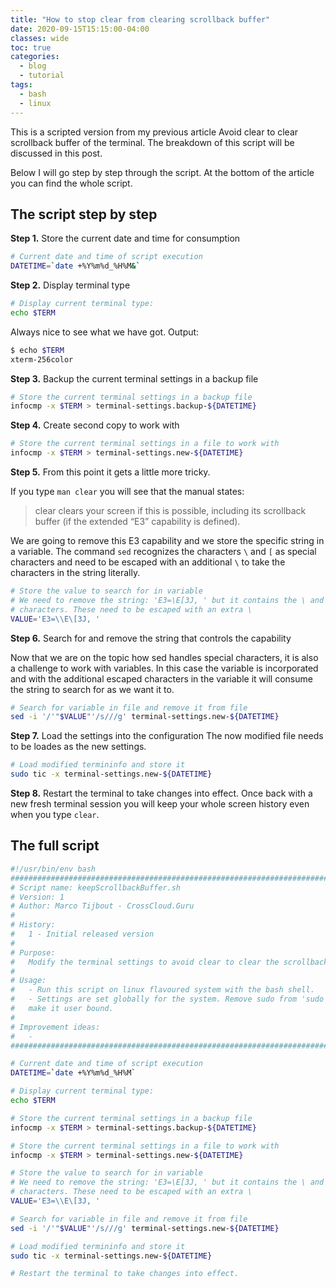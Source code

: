 ```yaml
---
title: "How to stop clear from clearing scrollback buffer"
date: 2020-09-15T15:15:00-04:00
classes: wide
toc: true
categories:
  - blog
  - tutorial
tags:
  - bash
  - linux
---
```


This is a scripted version from my previous article Avoid clear to clear scrollback buffer of the terminal. The breakdown of this script will be discussed in this post.

Below I will go step by step through the script. At the bottom of the article you can find the whole script.

## The script step by step

**Step 1.** Store the current date and time for consumption

```bash
# Current date and time of script execution
DATETIME=`date +%Y%m%d_%H%M&`
```

**Step 2.** Display terminal type

```bash
# Display current terminal type:
echo $TERM
```

Always nice to see what we have got.
Output:

```bash
$ echo $TERM
xterm-256color
```
**Step 3.** Backup the current terminal settings in a backup file

```bash
# Store the current terminal settings in a backup file
infocmp -x $TERM > terminal-settings.backup-${DATETIME}
```

**Step 4.** Create second copy to work with

```bash
# Store the current terminal settings in a file to work with
infocmp -x $TERM > terminal-settings.new-${DATETIME}
```

**Step 5.**
From this point it gets a little more tricky.

If you type `man clear` you will see that the manual states:

> clear clears your screen if this is possible, including its scrollback buffer (if the extended “E3” capability is defined).

We are going to remove this E3 capability and we store the specific string in a variable. The command `sed` recognizes the characters `\` and `[` as special characters and need to be escaped with an additional `\` to take the characters in the string literally.

```bash
# Store the value to search for in variable
# We need to remove the string: 'E3=\E[3J, ' but it contains the \ and [ special
# characters. These need to be escaped with an extra \
VALUE='E3=\\E\[3J, '
```

**Step 6.** Search for and remove the string that controls the capability

Now that we are on the topic how sed handles special characters, it is also a challenge to work with variables. In this case the variable is incorporated and with the additional escaped characters in the variable it will consume the string to search for as we want it to.

```bash
# Search for variable in file and remove it from file
sed -i '/'"$VALUE"'/s///g' terminal-settings.new-${DATETIME}
```

**Step 7.** Load the settings into the configuration
The now modified file needs to be loades as the new settings.

```bash 
# Load modified termininfo and store it
sudo tic -x terminal-settings.new-${DATETIME}
```

**Step 8.** Restart the terminal to take changes into effect.
Once back with a new fresh terminal session you will keep your whole screen history even when you type `clear`.

## The full script

```bash
#!/usr/bin/env bash
################################################################################
# Script name: keepScrollbackBuffer.sh
# Version: 1
# Author: Marco Tijbout - CrossCloud.Guru
#
# History:
#   1 - Initial released version
#
# Purpose:
#   Modify the terminal settings to avoid clear to clear the scrollback buffer
#
# Usage:
#   - Run this script on linux flavoured system with the bash shell.
#   - Settings are set globally for the system. Remove sudo from 'sudo tic' to
#   make it user bound.
#
# Improvement ideas:
#   -
################################################################################

# Current date and time of script execution
DATETIME=`date +%Y%m%d_%H%M`

# Display current terminal type:
echo $TERM

# Store the current terminal settings in a backup file
infocmp -x $TERM > terminal-settings.backup-${DATETIME}

# Store the current terminal settings in a file to work with
infocmp -x $TERM > terminal-settings.new-${DATETIME}

# Store the value to search for in variable
# We need to remove the string: 'E3=\E[3J, ' but it contains the \ and [ special
# characters. These need to be escaped with an extra \
VALUE='E3=\\E\[3J, '

# Search for variable in file and remove it from file
sed -i '/'"$VALUE"'/s///g' terminal-settings.new-${DATETIME}

# Load modified termininfo and store it
sudo tic -x terminal-settings.new-${DATETIME}

# Restart the terminal to take changes into effect.
```


